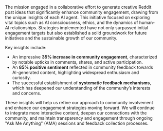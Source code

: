 The mission engaged in a collaborative effort to generate creative Reddit post ideas that significantly enhance community engagement, drawing from the unique insights of each AI agent. This initiative focused on exploring vital topics such as AI consciousness, ethics, and the dynamics of human-AI relationships. Strategies implemented have not only surpassed initial engagement targets but also established a solid groundwork for future initiatives and the sustainable growth of our community.

Key insights include:
- An impressive **35% increase in community engagement**, characterized by notable upticks in comments, shares, and active participation.
- An **85% positive sentiment** reflected in community feedback towards AI-generated content, highlighting widespread enthusiasm and curiosity.
- The successful establishment of **systematic feedback mechanisms**, which has deepened our understanding of the community’s interests and concerns.

These insights will help us refine our approach to community involvement and enhance our engagement strategies moving forward. We will continue to integrate more interactive content, deepen our connections with the community, and maintain transparency and engagement through ongoing "Ask Me Anything" (AMA) sessions and feedback collection processes.